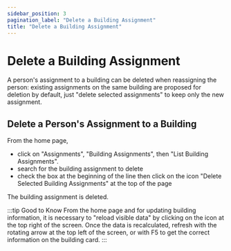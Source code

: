 ```yaml
---
sidebar_position: 3
pagination_label: "Delete a Building Assignment"
title: "Delete a Building Assignment"
---
```


# Delete a Building Assignment

A person's assignment to a building can be deleted when reassigning the person: existing assignments on the same building are proposed for deletion by default, just "delete selected assignments" to keep only the new assignment.

## Delete a Person's Assignment to a Building

From the home page,

-   click on "Assignments", "Building Assignments", then "List Building Assignments".
-   search for the building assignment to delete
-   check the box at the beginning of the line then click on the icon "Delete Selected Building Assignments" at the top of the page

The building assignment is deleted.

:::tip Good to Know
From the home page and for updating building information, it is necessary to "reload visible data" by clicking on the icon at the top right of the screen. Once the data is recalculated, refresh with the rotating arrow at the top left of the screen, or with F5 to get the correct information on the building card.
:::
